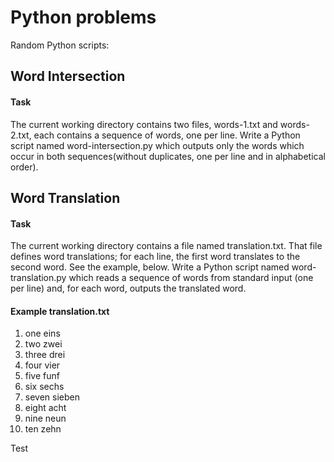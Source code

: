 # Python problems
Random Python scripts:

## Word Intersection
#### Task
The current working directory contains two files, words-1.txt and words-2.txt, each contains a sequence of words, one per line. Write a Python script named word-intersection.py which outputs only the words which occur in both sequences(without duplicates, one per line and in alphabetical order).

## Word Translation
#### Task
The current working directory contains a file named translation.txt. That file defines word translations; for each line,
the first word translates to the second word. See the example, below.
Write a Python script named word-translation.py which reads a sequence of words from standard input (one per line) and,
for each word, outputs the translated word.
#### Example translation.txt

1) one eins
2) two zwei
3) three drei
4) four vier
5) five funf
6) six sechs
7) seven sieben
8) eight acht
9) nine neun
10) ten zehn

Test
